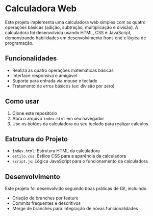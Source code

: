 # Calculadora Web

Este projeto implementa uma calculadora web simples com as quatro operações básicas (adição, subtração, multiplicação e divisão). A calculadora foi desenvolvida usando HTML, CSS e JavaScript, demonstrando habilidades em desenvolvimento front-end e lógica de programação.

## Funcionalidades

- Realiza as quatro operações matemáticas básicas
- Interface responsiva e amigável
- Suporte para entrada via mouse e teclado
- Tratamento de erros básicos (ex: divisão por zero)

## Como usar

1. Clone este repositório
2. Abra o arquivo `index.html` em seu navegador
3. Use os botões da calculadora ou seu teclado para realizar cálculos

## Estrutura do Projeto

- `index.html`: Estrutura HTML da calculadora
- `estilo.css`: Estilos CSS para a aparência da calculadora
- `script.js`: Lógica JavaScript para o funcionamento da calculadora

## Desenvolvimento

Este projeto foi desenvolvido seguindo boas práticas de Git, incluindo:
- Criação de branches por feature
- Commits frequentes e descritivos
- Merge de branches para integração de novas funcionalidades
